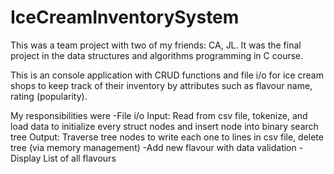 # IceCreamInventorySystem


This was a team project with two of my friends: CA, JL. It was the final project in the data structures and algorithms programming in C course.

This is an console application with CRUD functions and file i/o for ice cream shops to keep track of their inventory by attributes such as flavour name, rating (popularity). 

My responsibilities were 
-File i/o 
  Input: Read from csv file, tokenize, and load data to initialize every struct nodes and insert node into binary search tree
  Output: Traverse tree nodes to write each one to lines in csv file, delete tree (via memory management)
-Add new flavour with data validation
-Display List of all flavours


